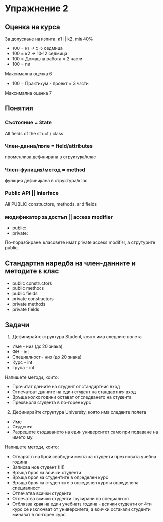 Упражнение 2
===

## Оценка на курса
За допускане на изпита: к1 || k2, min 40%
 - 100 = к1 -> 5-6 седмица
 - 100 = к2 -> 10-12 седмица
 - 100 = Домашна работа = 2 части
 - 100 = пи

Максимална оценка 6
+ 100 = Практикум - проект = 3 части

Максимална оценка 7

## Понятия
### Състояние = State
All fields of the struct / class

### Член-данна/поле = field/attributes
променлива дефинирана в структура/клас

### Член-функция/метод = method
функция дефинирана в структура/клас

### Public API || Interface
All PUBLIC constructors, methods, and fields

### модификатор за достъп || access modifier
 * public:
 * private:

По-поразбиране, класовете имат private access modifier, а струтурите public.

## Стандартна наредба на член-данните и методите в клас
 * public constructors
 * public methods
 * public fields
 * private constructors
 * private methods
 * private fields

## Задачи
1. Дефинирайте структура Student, която има следните полета
 * Име - низ (до 20 знака)
 * ФН - int
 * Специалност - низ (до 20 знака)
 * Курс - int
 * Група - int

Напишете методи, които:
 * Прочитат данните на студент от стандартния вход
 * Отпечатват данните на един студент на стандартния вход
 * Връща колко години остават от следването на студента
 * Прехвърля студента в по-горен курс

2. Дефинирайте структура University, която има следните полета
 * Име
 * Студенти
 * Разрешете създаването на един университет само при подаване на името му.

Напишете методи, които:
  * Отварят n на брой свободни места за студенти през новата учебна година
  * Записва нов студент (!!!)
  * Връща броя на всички студенти
  * Връща броя на студентите в определен курс
  * Връща броя на студентите в определен курс и определена специалност
  * Отпечатва всички студенти
  * Отпечатва всички студенти групирани по специалност
  * Отблязва края на един учебната година - всички студенти от 4ти курс се изключват от университета, а всички останали студенти минават в по-горен курс.


